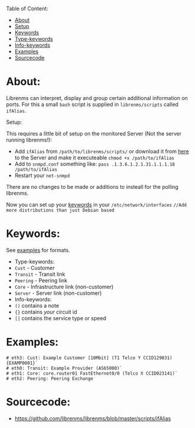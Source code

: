 Table of Content:
-   [About](#about)
   -   [Setup](#setup)
-   [Keywords](#keywords)
   -   [Type-keywords](#type-keywords)
   -   [Info-keywords](#info-keywords)
-   [Examples](#examples)
-   [Sourcecode](#source)

# <a name="about">About</a>:

Librenms can interpret, display and group certain additional information on ports.
For this a small `bash` script is supplied in `librenms/scripts` called `ifAlias`.

<a name="setup">Setup</a>:

This requires a little bit of setup on the monitored Server (Not the server running librenms!):

*   Add `ifAlias` from `/path/to/librenms/scripts/` or download it from [here](#source) to the Server and make
    it executeable `chmod +x /path/to/ifAlias`
*   Add to `snmpd.conf` something like:
    ``pass .1.3.6.1.2.1.31.1.1.1.18 /path/to/ifAlias``
*   Restart your `net-snmpd`

There are no changes to be made or additions to insteall for the polling librenms.

Now you can set up your [keywords](#keywords) in your `/etc/network/interfaces`
``//Add more distributions than just Debian based``

# <a name="keywords">Keywords</a>:

See [examples](#examples) for formats.

* <a name="type-keywords">Type-keywords</a>:
 * `Cust`    - Customer
 * `Transit` - Transit link
 * `Peering` - Peering link
 * `Core`    - Infrastructure link (non-customer)
 * `Server`  - Server link (non-customer)
* <a name="info-keywords">Info-keywords</a>:
 * `()` contains a note
 * `{}` contains *your* circuit id
 * `[]` contains the service type or speed

# <a name="examples">Examples</a>:
```text
# eth3: Cust: Example Customer [10Mbit] (T1 Telco Y CCID129031) {EXAMP0001}`
# eth0: Transit: Example Provider (AS65000)`
# eth1: Core: core.router01 FastEthernet0/0 (Telco X CCID023141)`
# eth2: Peering: Peering Exchange
```

# <a name="source">Sourcecode</a>:

* https://github.com/librenms/librenms/blob/master/scripts/ifAlias
